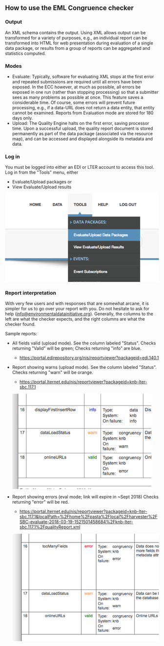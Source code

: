 ## How to use the EML Congruence checker
### Output
An XML schema contains the output. Using XML allows output can be transformed for a variety of purposes, e.g., an individual report can be transformed into HTML for web presentation during evaluation of a single data package, or results from a group of reports can be aggregated and statistics computed. 

### Modes
- Evaluate: Typically, software for evaluating XML stops at the first error and repeated submissions are required until all errors have been exposed. In the ECC however, at much as possible, all errors be exposed in one run (rather than stopping processing) so that a submitter sees as many problems as possible at once. This feature saves a considerable time. Of course, some errors will prevent future
processing, e.g., if a data-URL does not return a data entity, that entity cannot be examined. Reports from Evaluation mode are
stored for 180 days only.
- Upload:  The Quality Engine halts on the first error, saving processor time. Upon a successful upload, the quality report document is stored permanently as part of the data package (associated via the resource map), and can be accessed and displayed alongside its metadata and data. 

### Log in
You must be logged into either an EDI or LTER account to access this tool. Log in from the "Tools" menu, either 
- Evaluate/Upload packages or
- View Evaluate/Upload results

![Tools login](Tools_login.png)



### Report interpretation
With very few users and with responses that are somewhat arcane, it is simpler for us to go over your report with you. Do not hesitate to ask for help (info@environmentaldatainitiative.org). 
Generally, the columns to the left are what the checker expects, and the right columns are what the checker found. 

Sample reports:
- All fields valid (upload mode). See the column labeled "Status". Checks returning "Valid" will be green; Checks returning "info" are blue.
  - https://portal.edirepository.org/nis/reportviewer?packageid=edi.140.1
- Report showing warns (upload mode). See the column labeled "Status". Checks returning "warn" will be orange.
  - https://portal.lternet.edu/nis/reportviewer?packageid=knb-lter-sbc.117.1
  
  ![Example, info-warn-valid](info_warn_valid.png)
  
- Report showing errors (eval mode; link will expire in ~Sept 2018)  Checks returning "error" will be red.
  - https://portal.lternet.edu/nis/reportviewer?packageid=knb-lter-sbc.117.1&localPath=%2Fhome%2Fpasta%2Flocal%2Fharvester%2FSBC-evaluate-2018-03-19-1521501458684%2Fknb-lter-sbc.117.1%2FqualityReport.xml

  ![Example, error-warn-valid](error_warn_valid.png)
